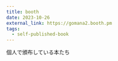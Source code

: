 ```yaml
---
title: booth
date: 2023-10-26
external_link: https://gomana2.booth.pm
tags:
  - self-published-book
---
```


個人で頒布している本たち

<!--more-->
